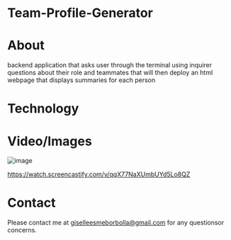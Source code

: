 # Team-Profile-Generator

# About
 backend application that asks user through the terminal using inquirer questions about their role and teammates that will then deploy an html webpage that displays summaries for each person

 # Technology

 # Video/Images
 
 ![image](https://user-images.githubusercontent.com/89003419/140018731-a8f81c0d-ba91-4ae5-8e50-3fcd11ccfa65.png)


https://watch.screencastify.com/v/qqX77NaXUmbUYd5Lo8QZ

 # Contact
 Please contact me at giselleesmeborbolla@gmail.com for any questionsor concerns.
